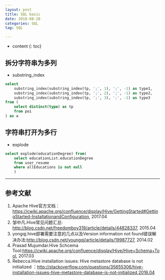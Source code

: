 ```yaml
---
layout: post
title: SQL basic
date: 2018-08-28
categories: SQL
tag: SQL

---
```


* content
{: toc}

## 拆分字符串为多列

- substring_index

```sql
select
    substring_index(substring_index(tp, ';', 1), ';', -1) as type1,
    substring_index(substring_index(tp, ';', 2), ';', -1) as type2,
    substring_index(substring_index(tp, ';', 3), ';', -1) as type3
from (
    select distinct(type) as tp
    from poi
) as a
```

## 字符串打开为多行

- explode

```sql
select explode(educationDegree) from(
    select educationList.educationDegree
    from user_resume
    where allEducations is not null
    )
```



---
## 参考文献  

1. Apache Hive官方文档：https://cwiki.apache.org/confluence/display/Hive/GettingStarted#GettingStarted-InstallationandConfiguration, 2017.04  
2. 邹中凡.Hive常见问题汇总: http://blog.csdn.net/freedomboy319/article/details/44828337, 2015.04  
3. yongqj.hive部署需要注意的几点以及Version information not found错误解决办法:http://blog.csdn.net/youngqj/article/details/19987727, 2014.02  
4. Prasad Mujumdar.Hive Schcema Tool:https://cwiki.apache.org/confluence/display/Hive/Hive+Schema+Tool, 2017.03  
5. Rebecca.Hive installation issues: Hive metastore database is not initialized
：http://stackoverflow.com/questions/35655306/hive-installation-issues-hive-metastore-database-is-not-initialized,2016.04  
